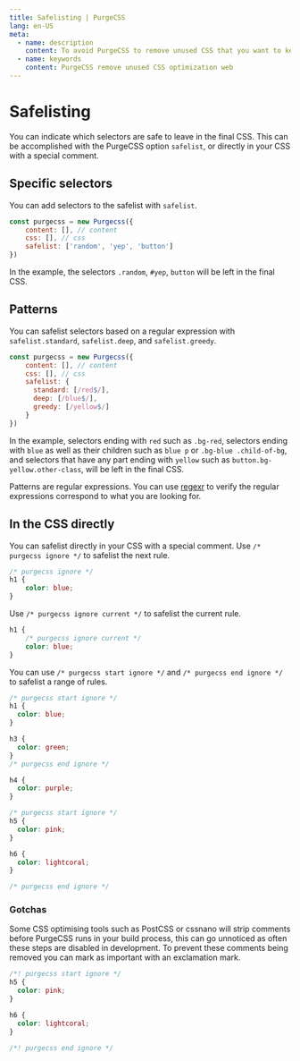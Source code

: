 ```yaml
---
title: Safelisting | PurgeCSS
lang: en-US
meta:
  - name: description
    content: To avoid PurgeCSS to remove unused CSS that you want to keep, you can safelist selectors.
  - name: keywords
    content: PurgeCSS remove unused CSS optimization web
---
```


# Safelisting

You can indicate which selectors are safe to leave in the final CSS. This can be accomplished with the PurgeCSS option `safelist`, or directly in your CSS with a special comment.

## Specific selectors

You can add selectors to the safelist with `safelist`. 

```javascript
const purgecss = new Purgecss({
    content: [], // content
    css: [], // css
    safelist: ['random', 'yep', 'button']
})
```

In the example, the selectors `.random`, `#yep`, `button` will be left in the final CSS.

## Patterns

You can safelist selectors based on a regular expression with `safelist.standard`, `safelist.deep`, and `safelist.greedy`.

```javascript
const purgecss = new Purgecss({
    content: [], // content
    css: [], // css
    safelist: {
      standard: [/red$/],
      deep: [/blue$/],
      greedy: [/yellow$/]
    }
})
```

In the example, selectors ending with `red` such as `.bg-red`, selectors ending with `blue` as well as their children such as `blue p` or `.bg-blue .child-of-bg`, and selectors that have any part ending with `yellow` such as `button.bg-yellow.other-class`, will be left in the final CSS.

Patterns are regular expressions. You can use [regexr](https://regexr.com) to verify the regular expressions correspond to what you are looking for.

## In the CSS directly

You can safelist directly in your CSS with a special comment.
Use `/* purgecss ignore */` to safelist the next rule.

```css
/* purgecss ignore */
h1 {
    color: blue;
}
```

Use `/* purgecss ignore current */` to safelist the current rule.

```css
h1 {
    /* purgecss ignore current */
    color: blue;
}
```

You can use `/* purgecss start ignore */` and `/* purgecss end ignore */` to safelist a range of rules.

```css
/* purgecss start ignore */
h1 {
  color: blue;
}

h3 {
  color: green;
}
/* purgecss end ignore */

h4 {
  color: purple;
}

/* purgecss start ignore */
h5 {
  color: pink;
}

h6 {
  color: lightcoral;
}

/* purgecss end ignore */
```

### Gotchas

Some CSS optimising tools such as PostCSS or cssnano will strip comments before PurgeCSS runs in your build process, this can go unnoticed as often these steps are disabled in development. To prevent these comments being removed you can mark as important with an exclamation mark.

```css
/*! purgecss start ignore */
h5 {
  color: pink;
}

h6 {
  color: lightcoral;
}

/*! purgecss end ignore */
```
